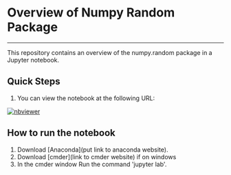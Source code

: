# Overview of Numpy Random Package

---

This repository contains an overview of the numpy.random package in a Jupyter notebook.

## Quick Steps

1. You can view the notebook at the following URL:

[![nbviewer](https://raw.githubusercontent.com/jupyter/design/master/logos/Badges/nbviewer_badge.svg)](https://nbviewer.jupyter.org/github/Walter64/numpy-random/blob/main/numpy-random.ipynb)

## How to run the notebook

1. Download [Anaconda](put link to anaconda website).
2. Download [cmder](link to cmder website) if on windows
3. In the cmder window Run the command 'jupyter lab'.
